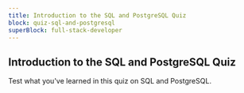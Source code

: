```yaml
---
title: Introduction to the SQL and PostgreSQL Quiz
block: quiz-sql-and-postgresql
superBlock: full-stack-developer
---
```


## Introduction to the SQL and PostgreSQL Quiz

Test what you've learned in this quiz on SQL and PostgreSQL.
